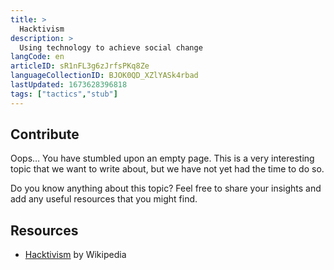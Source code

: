 ```yaml
---
title: >
  Hacktivism
description: >
  Using technology to achieve social change
langCode: en
articleID: sR1nFL3g6zJrfsPKq8Ze
languageCollectionID: BJOK0QD_XZlYASk4rbad
lastUpdated: 1673628396818
tags: ["tactics","stub"]
---
```


## **Contribute**

Oops… You have stumbled upon an empty page. This is a very interesting topic that we want to write about, but we have not yet had the time to do so.

Do you know anything about this topic? Feel free to share your insights and add any useful resources that you might find.

## Resources

-   [Hacktivism](https://en.wikipedia.org/wiki/Hacktivism) by Wikipedia
